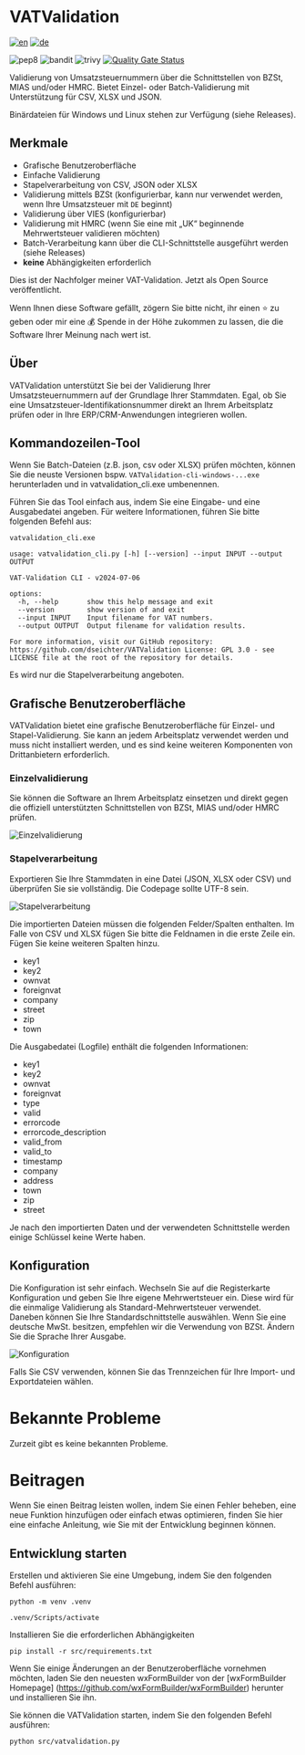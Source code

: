 # VATValidation

[![en](https://img.shields.io/badge/lang-en-blue.svg)](https://github.com/dseichter/VATValidation/blob/main/README.md)
[![de](https://img.shields.io/badge/lang-de-blue.svg)](https://github.com/dseichter/VATValidation/blob/main/README-de.md)

![pep8](https://github.com/dseichter/VATValidation/actions/workflows/pep8.yml/badge.svg)
![bandit](https://github.com/dseichter/VATValidation/actions/workflows/bandit.yml/badge.svg)
![trivy](https://github.com/dseichter/VATValidation/actions/workflows/trivy.yml/badge.svg)
[![Quality Gate Status](https://sonarcloud.io/api/project_badges/measure?project=dseichter_VATValidation&metric=alert_status)](https://sonarcloud.io/summary/new_code?id=dseichter_VATValidation)

Validierung von Umsatzsteuernummern über die Schnittstellen von BZSt, MIAS und/oder HMRC. Bietet Einzel- oder Batch-Validierung mit Unterstützung für CSV, XLSX und JSON.

Binärdateien für Windows und Linux stehen zur Verfügung (siehe Releases).

## Merkmale

* Grafische Benutzeroberfläche
* Einfache Validierung
* Stapelverarbeitung von CSV, JSON oder XLSX
* Validierung mittels BZSt (konfigurierbar, kann nur verwendet werden, wenn Ihre Umsatzsteuer mit `DE` beginnt)
* Validierung über VIES (konfigurierbar)
* Validierung mit HMRC (wenn Sie eine mit „UK“ beginnende Mehrwertsteuer validieren möchten)
* Batch-Verarbeitung kann über die CLI-Schnittstelle ausgeführt werden (siehe Releases)
* **keine** Abhängigkeiten erforderlich

Dies ist der Nachfolger meiner VAT-Validation. Jetzt als Open Source veröffentlicht.

Wenn Ihnen diese Software gefällt, zögern Sie bitte nicht, ihr einen :star: zu geben oder mir eine :moneybag: Spende in der Höhe zukommen zu lassen, die die Software Ihrer Meinung nach wert ist.

## Über

VATValidation unterstützt Sie bei der Validierung Ihrer Umsatzsteuernummern auf der Grundlage Ihrer Stammdaten. Egal, ob Sie eine Umsatzsteuer-Identifikationsnummer direkt an Ihrem Arbeitsplatz prüfen oder in Ihre ERP/CRM-Anwendungen integrieren wollen.

## Kommandozeilen-Tool

Wenn Sie Batch-Dateien (z.B. json, csv oder XLSX) prüfen möchten, können Sie die neuste Versionen bspw. `VATValidation-cli-windows-...exe` herunterladen und in vatvalidation_cli.exe umbenennen.

Führen Sie das Tool einfach aus, indem Sie eine Eingabe- und eine Ausgabedatei angeben. Für weitere Informationen, führen Sie bitte folgenden Befehl aus:

``vatvalidation_cli.exe``

```shell
usage: vatvalidation_cli.py [-h] [--version] --input INPUT --output OUTPUT

VAT-Validation CLI - v2024-07-06

options:
  -h, --help       show this help message and exit
  --version        show version of and exit
  --input INPUT    Input filename for VAT numbers.
  --output OUTPUT  Output filename for validation results.

For more information, visit our GitHub repository: https://github.com/dseichter/VATValidation License: GPL 3.0 - see LICENSE file at the root of the repository for details.
```

Es wird nur die Stapelverarbeitung angeboten.

## Grafische Benutzeroberfläche

VATValidation bietet eine grafische Benutzeroberfläche für Einzel- und Stapel-Validierung. Sie kann an jedem Arbeitsplatz verwendet werden und muss nicht installiert werden, und es sind keine weiteren Komponenten von Drittanbietern erforderlich.

### Einzelvalidierung

Sie können die Software an Ihrem Arbeitsplatz einsetzen und direkt gegen die offiziell unterstützten Schnittstellen von BZSt, MIAS und/oder HMRC prüfen.

![Einzelvalidierung](images/single.png "VATValidation Einzelvalidierung")

### Stapelverarbeitung

Exportieren Sie Ihre Stammdaten in eine Datei (JSON, XLSX oder CSV) und überprüfen Sie sie vollständig. Die Codepage sollte UTF-8 sein.

![Stapelverarbeitung](images/batch.png "VATValidation Stapelverarbeitung")

Die importierten Dateien müssen die folgenden Felder/Spalten enthalten. Im Falle von CSV und XLSX fügen Sie bitte die Feldnamen in die erste Zeile ein. Fügen Sie keine weiteren Spalten hinzu.

* key1
* key2
* ownvat
* foreignvat
* company
* street
* zip
* town

Die Ausgabedatei (Logfile) enthält die folgenden Informationen:

* key1
* key2
* ownvat
* foreignvat
* type
* valid
* errorcode
* errorcode_description
* valid_from
* valid_to
* timestamp
* company
* address
* town
* zip
* street

Je nach den importierten Daten und der verwendeten Schnittstelle werden einige Schlüssel keine Werte haben.

## Konfiguration

Die Konfiguration ist sehr einfach. Wechseln Sie auf die Registerkarte Konfiguration und geben Sie Ihre eigene Mehrwertsteuer ein. Diese wird für die einmalige Validierung als Standard-Mehrwertsteuer verwendet. 
Daneben können Sie Ihre Standardschnittstelle auswählen. Wenn Sie eine deutsche MwSt. besitzen, empfehlen wir die Verwendung von BZSt. Ändern Sie die Sprache Ihrer Ausgabe.

![Konfiguration](images/config.png "Konfiguration der VAT-Validierung")

Falls Sie CSV verwenden, können Sie das Trennzeichen für Ihre Import- und Exportdateien wählen.

# Bekannte Probleme

Zurzeit gibt es keine bekannten Probleme.

# Beitragen

Wenn Sie einen Beitrag leisten wollen, indem Sie einen Fehler beheben, eine neue Funktion hinzufügen oder einfach etwas optimieren, finden Sie hier eine einfache Anleitung, wie Sie mit der Entwicklung beginnen können.

## Entwicklung starten

Erstellen und aktivieren Sie eine Umgebung, indem Sie den folgenden Befehl ausführen:

```python -m venv .venv```

```.venv/Scripts/activate```

Installieren Sie die erforderlichen Abhängigkeiten

```pip install -r src/requirements.txt```

Wenn Sie einige Änderungen an der Benutzeroberfläche vornehmen möchten, laden Sie den neuesten wxFormBuilder von der [wxFormBuilder Homepage] (https://github.com/wxFormBuilder/wxFormBuilder) herunter und installieren Sie ihn.

Sie können die VATValidation starten, indem Sie den folgenden Befehl ausführen:

```python src/vatvalidation.py```

